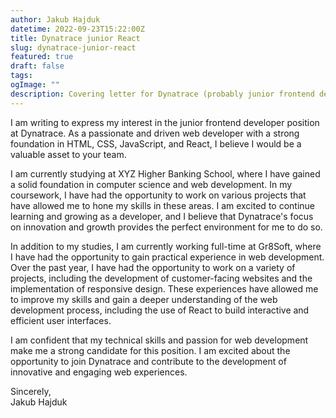 ```yaml
---
author: Jakub Hajduk
datetime: 2022-09-23T15:22:00Z
title: Dynatrace junior React
slug: dynatrace-junior-react
featured: true
draft: false
tags:
ogImage: ""
description: Covering letter for Dynatrace (probably junior frontend dev)
---
```


I am writing to express my interest in the junior frontend developer position at Dynatrace. As a passionate and driven web developer with a strong foundation in HTML, CSS, JavaScript, and React, I believe I would be a valuable asset to your team.

I am currently studying at XYZ Higher Banking School, where I have gained a solid foundation in computer science and web development. In my coursework, I have had the opportunity to work on various projects that have allowed me to hone my skills in these areas. I am excited to continue learning and growing as a developer, and I believe that Dynatrace's focus on innovation and growth provides the perfect environment for me to do so.

In addition to my studies, I am currently working full-time at Gr8Soft, where I have had the opportunity to gain practical experience in web development. Over the past year, I have had the opportunity to work on a variety of projects, including the development of customer-facing websites and the implementation of responsive design. These experiences have allowed me to improve my skills and gain a deeper understanding of the web development process, including the use of React to build interactive and efficient user interfaces.

I am confident that my technical skills and passion for web development make me a strong candidate for this position. I am excited about the opportunity to join Dynatrace and contribute to the development of innovative and engaging web experiences.

Sincerely, <br>
Jakub Hajduk
